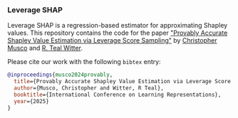 ### Leverage SHAP

Leverage SHAP is a regression-based estimator for approximating Shapley values.
This repository contains the code for the paper ["Provably Accurate Shapley Value Estimation via Leverage Score Sampling"](https://arxiv.org/abs/2410.01917) by [Christopher Musco](https://www.chrismusco.com) and [R. Teal Witter](https://www.rtealwitter.com).

Please cite our work with the following `bibtex` entry:
```bibtex
@inproceedings{musco2024provably,
  title={Provably Accurate Shapley Value Estimation via Leverage Score Sampling},
  author={Musco, Christopher and Witter, R Teal},
  booktitle={International Conference on Learning Representations},
  year={2025}
}
```
